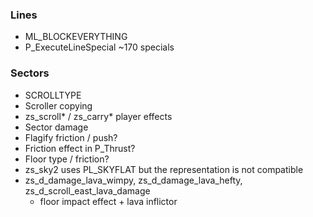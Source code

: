 ### Lines
- ML_BLOCKEVERYTHING
- P_ExecuteLineSpecial ~170 specials

### Sectors
- SCROLLTYPE
- Scroller copying
- zs_scroll\* / zs_carry\* player effects
- Sector damage
- Flagify friction / push?
- Friction effect in P_Thrust?
- Floor type / friction?
- zs_sky2 uses PL_SKYFLAT but the representation is not compatible
- zs_d_damage_lava_wimpy, zs_d_damage_lava_hefty, zs_d_scroll_east_lava_damage
  - floor impact effect + lava inflictor
